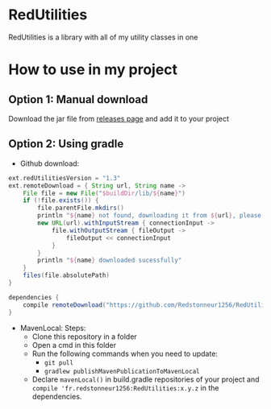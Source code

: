 # RedUtilities
RedUtilities is a library with all of my utility classes in one

How to use in my project
=====

Option 1: Manual download
-----
Download the jar file from [releases page](https://github.com/Redstonneur1256/RedUtilities/releases) and add it to your project

Option 2: Using gradle
-----

* Github download:
```groovy
ext.redUtilitiesVersion = "1.3"
ext.remoteDownload = { String url, String name ->
    File file = new File("$buildDir/lib/${name}")
    if (!file.exists()) {
        file.parentFile.mkdirs()
        println "${name} not found, downloading it from ${url}, please wait..."
        new URL(url).withInputStream { connectionInput ->
            file.withOutputStream { fileOutput ->
                fileOutput << connectionInput
            }
        }
        println "${name} downloaded sucessfully"
    }
    files(file.absolutePath)
}

dependencies {
    compile remoteDownload("https://github.com/Redstonneur1256/RedUtilities/releases/download/${redUtilitiesVersion}/RedUtilities.jar", "RedUtilities.jar")
}
```
* MavenLocal:
Steps:
  - Clone this repository in a folder
  - Open a cmd in this folder
  - Run the following commands when you need to update:
    - `git pull`
    - `gradlew publishMavenPublicationToMavenLocal`
  - Declare `mavenLocal()` in build.gradle repositories of your project and `compile 'fr.redstonneur1256:RedUtilities:x.y.z` in the dependencies.
  
 